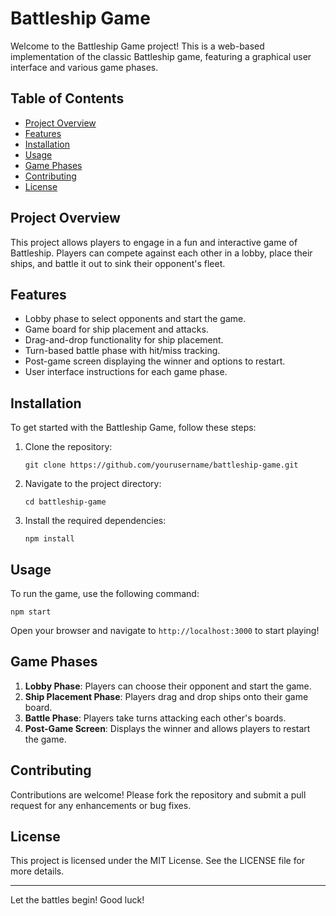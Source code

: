 # Battleship Game

Welcome to the Battleship Game project! This is a web-based implementation of the classic Battleship game, featuring a graphical user interface and various game phases.

## Table of Contents

- [Project Overview](#project-overview)
- [Features](#features)
- [Installation](#installation)
- [Usage](#usage)
- [Game Phases](#game-phases)
- [Contributing](#contributing)
- [License](#license)

## Project Overview

This project allows players to engage in a fun and interactive game of Battleship. Players can compete against each other in a lobby, place their ships, and battle it out to sink their opponent's fleet.

## Features

- Lobby phase to select opponents and start the game.
- Game board for ship placement and attacks.
- Drag-and-drop functionality for ship placement.
- Turn-based battle phase with hit/miss tracking.
- Post-game screen displaying the winner and options to restart.
- User interface instructions for each game phase.

## Installation

To get started with the Battleship Game, follow these steps:

1. Clone the repository:
   ```
   git clone https://github.com/yourusername/battleship-game.git
   ```

2. Navigate to the project directory:
   ```
   cd battleship-game
   ```

3. Install the required dependencies:
   ```
   npm install
   ```

## Usage

To run the game, use the following command:
```
npm start
```
Open your browser and navigate to `http://localhost:3000` to start playing!

## Game Phases

1. **Lobby Phase**: Players can choose their opponent and start the game.
2. **Ship Placement Phase**: Players drag and drop ships onto their game board.
3. **Battle Phase**: Players take turns attacking each other's boards.
4. **Post-Game Screen**: Displays the winner and allows players to restart the game.

## Contributing

Contributions are welcome! Please fork the repository and submit a pull request for any enhancements or bug fixes.

## License

This project is licensed under the MIT License. See the LICENSE file for more details.

---

Let the battles begin! Good luck!